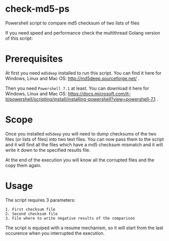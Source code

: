 # check-md5-ps
Powershell script to compare md5 checksum of two lists of files

If you need speed and performance check the multithread Golang version of this script: 

# Prerequisites
At first you need `md5deep` installed to run this script. You can find it here for Windows, Linux and Mac OS: http://md5deep.sourceforge.net/ .

Then you need `Powershell 7.1` at least. You can download it here for Windows, Linux and Mac OS: https://docs.microsoft.com/it-it/powershell/scripting/install/installing-powershell?view=powershell-7.1 .

# Scope
Once you installed `md5deep` you will need to dump checksums of the two files (or lists of files) into two text files. 
You can now pass them to the script and it will find all the files which have a md5 checksum mismatch and it will write it down to the specified results file.

At the end of the execution you will know all the corrupted files and the copy them again.

# Usage
The script requires 3 parameters:
  ```
  1. First checksum file
  2. Second checksum file
  3. File where to write negative results of the comparison
 ```
The script is equiped with a resume mechanism, so it will start from the last occurence when you interrupted the execution.
